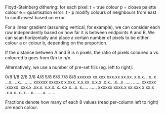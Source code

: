 Floyd-Steinberg dithering:
	for each pixel:
		t = true colour
		p = closes palette colour
		e = quantisation error: t - p
		modify colours of neighbours from east to south-west based on error

For a linear gradient (assuming vertical, for example), we can consider each row independently based on how far it is between endpoints A and B. We can scan horizontally and place a certain number of pixels to be either colour a or colour b, depending on the proportion.

If the distance between A and B is n pixels, the ratio of pixels coloured a vs. coloured b goes from 0/n to n/n.

Alternatively, we use a number of pre-set fills (eg. left to right):

0/8    1/8    2/8    3/8    4/8    5/8    6/8    7/8    8/8
xxxxxx xx.xxx xxx.xx xx.xx. x.x.x. ..x..x ...x.. ..x... ......
xxxxxx xxxxxx x.xxx. x.x.xx .x.x.x .x.x.. .x...x ...... ......
xxxxxx .xxxxx .xxx.x .xx.x. x.x.x. x..x.x x...x. x..... ......
xxxxxx xxxx.x xx.xxx x.xx.x .x.x.x .x..x. ..x... ....x. ......

Fractions denote how many of each 8 values (read per-column left to right) are each colour.
